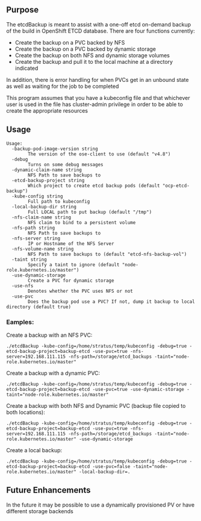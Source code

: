 ## Purpose

The etcdBackup is meant to assist with a one-off etcd on-demand backup of the build in OpenShift ETCD database. There are four functions currently:
* Create the backup on a PVC backed by NFS
* Create the backup on a PVC backed by dynamic storage
* Create the backup on both NFS and dynamic storage volumes
* Create the backup and pull it to the local machine at a directory indicated

In addition, there is error handling for when PVCs get in an unbound state as well as waiting for the job to be completed

This program assumes that you have a kubeconfig file and that whichever user is used in the file has cluster-admin privilege in order to be able to create the appropriate resources

## Usage

```
Usage:
  -backup-pod-image-version string
        The version of the ose-client to use (default "v4.8")
  -debug
        Turns on some debug messages
  -dynamic-claim-name string
        NFS Path to save backups to
  -etcd-backup-project string
        Which project to create etcd backup pods (default "ocp-etcd-backup")
  -kube-config string
        Full path to kubeconfig
  -local-backup-dir string
        Full LOCAL path to put backup (default "/tmp")
  -nfs-claim-name string
        NFS claim to bind to a persistent volume
  -nfs-path string
        NFS Path to save backups to
  -nfs-server string
        IP or Hostname of the NFS Server
  -nfs-volume-name string
        NFS Path to save backups to (default "etcd-nfs-backup-vol")
  -taint string
        Specify a taint to ignore (default "node-role.kubernetes.io/master")
  -use-dynamic-storage
        Create a PVC for dynamic storage
  -use-nfs
        Denotes whether the PVC uses NFS or not
  -use-pvc
        Does the backup pod use a PVC? If not, dump it backup to local directory (default true)
```

### Eamples:

Create a backup with an NFS PVC:

```
./etcdBackup -kube-config=/home/stratus/temp/kubeconfig -debug=true -etcd-backup-project=backup-etcd -use-pvc=true -nfs-server=192.168.111.115 -nfs-path=/storage/etcd_backups -taint="node-role.kubernetes.io/master"
```

Create a backup with a dynamic PVC:

```
./etcdBackup -kube-config=/home/stratus/temp/kubeconfig -debug=true -etcd-backup-project=backup-etcd -use-pvc=true -use-dynamic-storage -taint="node-role.kubernetes.io/master"
```

Create a backup with both NFS and Dynamic PVC (backup file copied to both locations):

```
./etcdBackup -kube-config=/home/stratus/temp/kubeconfig -debug=true -etcd-backup-project=backup-etcd -use-pvc=true -nfs-server=192.168.111.115 -nfs-path=/storage/etcd_backups -taint="node-role.kubernetes.io/master" -use-dynamic-storage
```

Create a local backup:
```
./etcdBackup -kube-config=/home/stratus/temp/kubeconfig -debug=true -etcd-backup-project=backup-etcd -use-pvc=false -taint="node-role.kubernetes.io/master" -local-backup-dir=.
```


## Future Enhancements

In the future it may be possible to use a dynamically provisioned PV or have different storage backends
